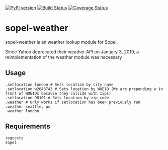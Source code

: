 [![PyPI version](https://badge.fury.io/py/sopel-modules.weather.svg)](https://badge.fury.io/py/sopel-modules.weather)
[![Build Status](https://travis-ci.org/RustyBower/sopel-weather.svg?branch=master)](https://travis-ci.org/RustyBower/sopel-weather)
[![Coverage Status](https://coveralls.io/repos/github/RustyBower/sopel-weather/badge.svg)](https://coveralls.io/github/RustyBower/sopel-weather)

# sopel-weather
sopel-weather is an weather lookup module for Sopel.

Since Yahoo deprecated their weather API on January 3, 2019, a reimplementation of the weather module was necessary 

## Usage
```
.setlocation london # Sets location by city name
.setlocation w2643743 # Sets location by WOEID (We are prepending w in front of WOEIDs because they collide with zips)
.setlocation 98101 # Sets location by zip code
.weather # Only works if setlocation has been previously run
.weather seattle, us
.weather london
```

## Requirements
```
requests
sopel
```
